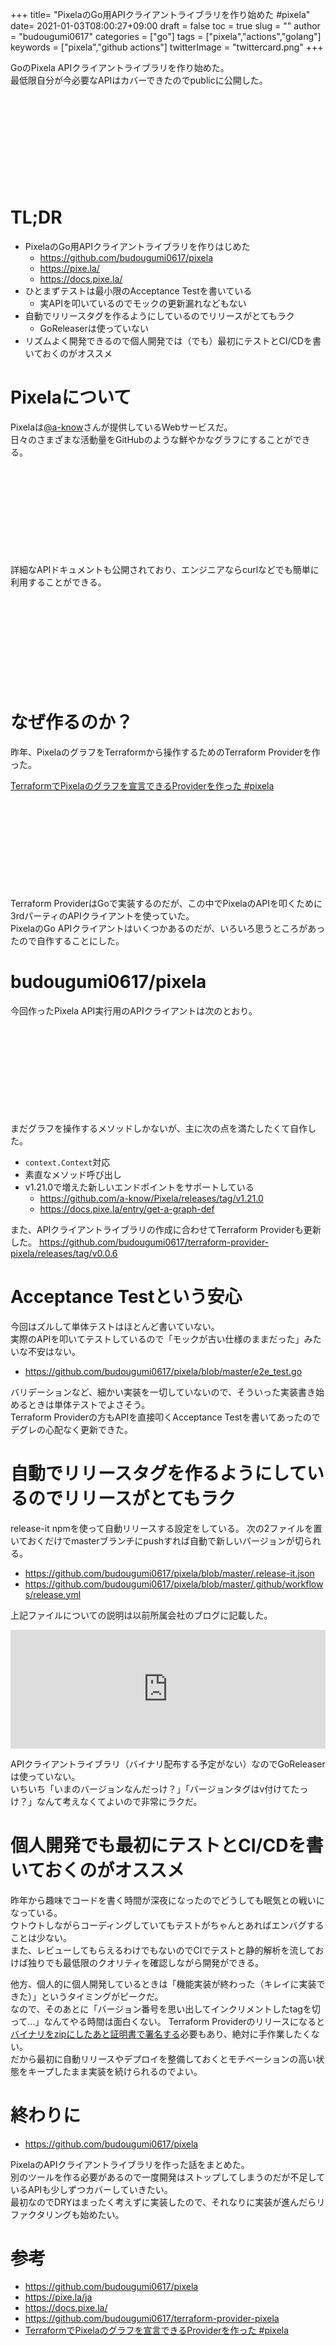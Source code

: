 +++
title= "PixelaのGo用APIクライアントライブラリを作り始めた #pixela"
date= 2021-01-03T08:00:27+09:00
draft = false
toc = true
slug = ""
author = "budougumi0617"
categories = ["go"]
tags = ["pixela","actions","golang"]
keywords = ["pixela","github actions"]
twitterImage = "twittercard.png"
+++

GoのPixela APIクライアントライブラリを作り始めた。  
最低限自分が今必要なAPIはカバーできたのでpublicに公開した。

<div class="iframely-embed"><div class="iframely-responsive" style="height: 140px; padding-bottom: 0;"><a href="https://github.com/budougumi0617/pixela" data-iframely-url="//cdn.iframe.ly/lYXbTqm?iframe=card-small"></a></div></div><script async src="//cdn.iframe.ly/embed.js" charset="utf-8"></script>

<!--more-->

# TL;DR
- PixelaのGo用APIクライアントライブラリを作りはじめた
    - https://github.com/budougumi0617/pixela
    - https://pixe.la/
    - https://docs.pixe.la/
- ひとまずテストは最小限のAcceptance Testを書いている
    - 実APIを叩いているのでモックの更新漏れなどもない
- 自動でリリースタグを作るようにしているのでリリースがとてもラク
    - GoReleaserは使っていない
- リズムよく開発できるので個人開発では（でも）最初にテストとCI/CDを書いておくのがオススメ


# Pixelaについて
Pixelaは[@a-know](https://twitter.com/a_know)さんが提供しているWebサービスだ。  
日々のさまざまな活動量をGitHubのような鮮やかなグラフにすることができる。

<div class="iframely-embed"><div class="iframely-responsive" style="height: 140px; padding-bottom: 0;"><a href="https://pixe.la" data-iframely-url="//cdn.iframe.ly/q3gtB1F?iframe=card-small"></a></div></div><script async src="//cdn.iframe.ly/embed.js" charset="utf-8"></script>

詳細なAPIドキュメントも公開されており、エンジニアならcurlなどでも簡単に利用することができる。
<div class="iframely-embed"><div class="iframely-responsive" style="height: 140px; padding-bottom: 0;"><a href="https://docs.pixe.la/" data-iframely-url="//cdn.iframe.ly/8xwV0qR?media=0"></a></div></div><script async src="//cdn.iframe.ly/embed.js" charset="utf-8"></script>

# なぜ作るのか？
昨年、PixelaのグラフをTerraformから操作するためのTerraform Providerを作った。

[TerraformでPixelaのグラフを宣言できるProviderを作った #pixela](/2020/12/11/terraform_provider_pixela/)

<div class="iframely-embed"><div class="iframely-responsive" style="height: 140px; padding-bottom: 0;"><a href="https://github.com/budougumi0617/terraform-provider-pixela" data-iframely-url="//cdn.iframe.ly/zjuslmC?iframe=card-small"></a></div></div><script async src="//cdn.iframe.ly/embed.js" charset="utf-8"></script>

Terraform ProviderはGoで実装するのだが、この中でPixelaのAPIを叩くために3rdパーティのAPIクライアントを使っていた。  
PixelaのGo APIクライアントはいくつかあるのだが、いろいろ思うところがあったので自作することにした。

# budougumi0617/pixela
今回作ったPixela API実行用のAPIクライアントは次のとおり。

<div class="iframely-embed"><div class="iframely-responsive" style="height: 140px; padding-bottom: 0;"><a href="https://github.com/budougumi0617/terraform-provider-pixela" data-iframely-url="//cdn.iframe.ly/zjuslmC?iframe=card-small"></a></div></div><script async src="//cdn.iframe.ly/embed.js" charset="utf-8"></script>

まだグラフを操作するメソッドしかないが、主に次の点を満たしたくて自作した。

- `context.Context`対応
- 素直なメソッド呼び出し
- v1.21.0で増えた新しいエンドポイントをサポートしている
    - https://github.com/a-know/Pixela/releases/tag/v1.21.0
    - https://docs.pixe.la/entry/get-a-graph-def


また、APIクライアントライブラリの作成に合わせてTerraform Providerも更新した。
https://github.com/budougumi0617/terraform-provider-pixela/releases/tag/v0.0.6

# Acceptance Testという安心
今回はズルして単体テストはほとんど書いていない。  
実際のAPIを叩いてテストしているので「モックが古い仕様のままだった」みたいな不安はない。

- https://github.com/budougumi0617/pixela/blob/master/e2e_test.go

バリデーションなど、細かい実装を一切していないので、そういった実装書き始めるときは単体テストでよさそう。  
Terraform Providerの方もAPIを直接叩くAcceptance Testを書いてあったのでデグレの心配なく更新できた。  


# 自動でリリースタグを作るようにしているのでリリースがとてもラク
release-it npmを使って自動リリースする設定をしている。
次の2ファイルを置いておくだけでmasterブランチにpushすれば自動で新しいバージョンが切られる。

- https://github.com/budougumi0617/pixela/blob/master/.release-it.json
- https://github.com/budougumi0617/pixela/blob/master/.github/workflows/release.yml

上記ファイルについての説明は以前所属会社のブログに記載した。
<iframe src="https://hatenablog-parts.com/embed?url=https%3A%2F%2Fdevblog.thebase.in%2Fentry%2Fautomatic-release-on-github-actions" style="border: 0; width: 100%; height: 190px;" allowfullscreen scrolling="no"></iframe>

APIクライアントライブラリ（バイナリ配布する予定がない）なのでGoReleaserは使っていない。  
いちいち「いまのバージョンなんだっけ？」「バージョンタグはv付けてたっけ？」なんて考えなくてよいので非常にラクだ。

# 個人開発でも最初にテストとCI/CDを書いておくのがオススメ
昨年から趣味でコードを書く時間が深夜になったのでどうしても眠気との戦いになっている。  
ウトウトしながらコーディングしていてもテストがちゃんとあればエンバグすることは少ない。  
また、レビューしてもらえるわけでもないのでCIでテストと静的解析を流しておけば独りでも最低限のクオリティを確認しながら開発ができる。

他方、個人的に個人開発しているときは「機能実装が終わった（キレイに実装できた）」というタイミングがピークだ。  
なので、そのあとに「バージョン番号を思い出してインクリメントしたtagを切って…」なんてやる時間は面白くない。
Terraform Providerのリリースになると[バイナリをzipにしたあと証明書で署名する][tp_release]必要もあり、絶対に手作業したくない。  
だから最初に自動リリースやデプロイを整備しておくとモチベーションの高い状態をキープしたまま実装を続けられるのでよい。

[tp_release]: https://www.terraform.io/docs/registry/providers/publishing.html#manually-preparing-a-release

# 終わりに
- https://github.com/budougumi0617/pixela

PixelaのAPIクライアントライブラリを作った話をまとめた。  
別のツールを作る必要があるので一度開発はストップしてしまうのだが不足しているAPIも少しずつカバーしていきたい。  
最初なのでDRYはまったく考えずに実装したので、それなりに実装が進んだらリファクタリングも始めたい。

# 参考
- https://github.com/budougumi0617/pixela
- https://pixe.la/ja
- https://docs.pixe.la/
- https://github.com/budougumi0617/terraform-provider-pixela
- [TerraformでPixelaのグラフを宣言できるProviderを作った #pixela](/2020/12/11/terraform_provider_pixela/)
